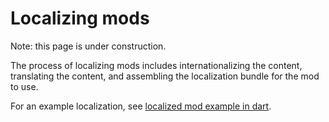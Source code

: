 # Localizing mods

Note: this page is under construction.

The process of localizing mods includes internationalizing the content,
translating the content, and assembling the localization bundle for the mod to
use.

For an example localization, see [localized mod example in dart][locmod].

[locmod]: https://fuchsia.googlesource.com/topaz/+/refs/heads/master/examples/ui/localized_mod/

